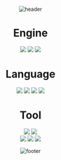 <div align=center>

![header](https://capsule-render.vercel.app/api?type=waving&color=auto&height=100&section=header&text=Jimin's%20Profile&fontSize=50)

# Engine
<img src="https://img.shields.io/badge/Unreal Engine-0E1128?style=flat&logo=Unreal Engine&logoColor=white"/> <img src="https://img.shields.io/badge/Unity-FFFFFF?style=flat&logo=Unity&logoColor=white"/>
<img src="https://img.shields.io/badge/Visual Studio-5C2D91?style=flat&logo=Visual Studio&logoColor=white"/>  



# Language  
<img src="https://img.shields.io/badge/C++-00599C?style=flat&logo=C++&logoColor=white"/> <img src="https://img.shields.io/badge/C shape-239120?style=flat&logo=C shape&logoColor=white"/>  <img src="https://img.shields.io/badge/C-A8B9CC?style=flat&logo=C&logoColor=white"/> <img src="https://img.shields.io/badge/Python-3776AB?style=flat&logo=Python&logoColor=white"/>  

# Tool  
<img src="https://img.shields.io/badge/Github-181717?style=flat&logo=Github&logoColor=white"/> <img src="https://img.shields.io/badge/Gitlab-FC6D26?style=flat&logo=Gitlab&logoColor=white"/>  
<img src="https://img.shields.io/badge/Notion-000000?style=flat&logo=Notion&logoColor=white"/> <img src="https://img.shields.io/badge/Figma-F24E1E?style=flat&logo=Figma&logoColor=white"/>  <img src="https://img.shields.io/badge/Oculus-1C1E20E?style=flat&logo=Oculus&logoColor=white"/>  

<!--
---  




## Profile  

 🔭 I’m currently working on "AYU"  
 🌱 I’m currently learning "Unreal Engine / Unity"  
 👯 I’m looking to collaborate on "Any Other Project"  
 🤔 I’m looking for help with "C++" "C#" 
 💬 Ask me about "Anything"  
 📫 How to reach me: "ttette1559@naver.com"  
 😄 Pronouns: "Only those who try can regret it"  
 ⚡ Fun fact: "I am still 25 years old"    
 



[![Top Langs](https://github-readme-stats.vercel.app/api/top-langs/?username=leejimin3&layout=compact&theme=dracula)](https://github.com/leejimin3/github-readme-stats)
![Jimin's GitHub stats](https://github-readme-stats.vercel.app/api?username=leejimin3&&show_icons=true&theme=dracula)  
-->

 
![footer](https://capsule-render.vercel.app/api?type=waving&color=auto&height=100&section=footer)
 
 </div>
